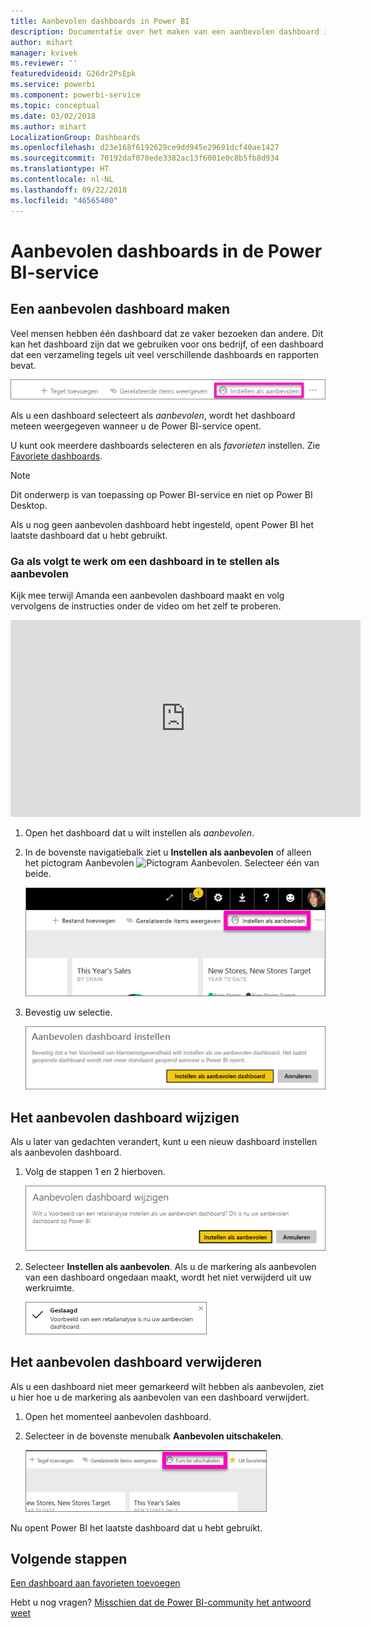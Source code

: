 ```yaml
---
title: Aanbevolen dashboards in Power BI
description: Documentatie over het maken van een aanbevolen dashboard in de Power BI-service
author: mihart
manager: kvivek
ms.reviewer: ''
featuredvideoid: G26dr2PsEpk
ms.service: powerbi
ms.component: powerbi-service
ms.topic: conceptual
ms.date: 03/02/2018
ms.author: mihart
LocalizationGroup: Dashboards
ms.openlocfilehash: d23e168f6192629ce9dd945e29691dcf40ae1427
ms.sourcegitcommit: 70192daf070ede3382ac13f6001e0c8b5fb8d934
ms.translationtype: HT
ms.contentlocale: nl-NL
ms.lasthandoff: 09/22/2018
ms.locfileid: "46565400"
---
```

# <a name="featured-dashboards-in-power-bi-service"></a>Aanbevolen dashboards in de Power BI-service
## <a name="create-a-featured-dashboard"></a>Een aanbevolen dashboard maken
Veel mensen hebben één dashboard dat ze vaker bezoeken dan andere.  Dit kan het dashboard zijn dat we gebruiken voor ons bedrijf, of een dashboard dat een verzameling tegels uit veel verschillende dashboards en rapporten bevat.

![Pictogram Instellen als aanbevolen](./media/end-user-featured/power-bi-feature-nav.png)

Als u een dashboard selecteert als *aanbevolen*, wordt het dashboard meteen weergegeven wanneer u de Power BI-service opent.  

U kunt ook meerdere dashboards selecteren en als *favorieten* instellen. Zie [Favoriete dashboards](end-user-favorite.md).

> [!NOTE] 
>Dit onderwerp is van toepassing op Power BI-service en niet op Power BI Desktop.

Als u nog geen aanbevolen dashboard hebt ingesteld, opent Power BI het laatste dashboard dat u hebt gebruikt.  

### <a name="to-set-a-dashboard-as-featured"></a>Ga als volgt te werk om een dashboard in te stellen als **aanbevolen**
Kijk mee terwijl Amanda een aanbevolen dashboard maakt en volg vervolgens de instructies onder de video om het zelf te proberen.

<iframe width="560" height="315" src="https://www.youtube.com/embed/G26dr2PsEpk" frameborder="0" allowfullscreen></iframe>



1. Open het dashboard dat u wilt instellen als *aanbevolen*. 
2. In de bovenste navigatiebalk ziet u **Instellen als aanbevolen** of alleen het pictogram Aanbevolen ![Pictogram Aanbevolen](./media/end-user-featured/power-bi-featured-icon.png). Selecteer één van beide.
   
    ![Pictogram Instellen als aanbevolen](./media/end-user-featured/power-bi-set-as-featured.png)
3. Bevestig uw selectie.
   
    ![Instellen als aanbevolen dashboard](./media/end-user-featured/power-bi-create-featured.png)

## <a name="change-the-featured-dashboard"></a>Het aanbevolen dashboard wijzigen
Als u later van gedachten verandert, kunt u een nieuw dashboard instellen als aanbevolen dashboard.

1. Volg de stappen 1 en 2 hierboven.
   
    ![Venster Aanbevolen dashboard wijzigen](./media/end-user-featured/power-bi-change-feature.png)
2. Selecteer **Instellen als aanbevolen**. Als u de markering als aanbevolen van een dashboard ongedaan maakt, wordt het niet verwijderd uit uw werkruimte.  
   
    ![Het bericht Geslaagd](./media/end-user-featured/power-bi-success.png)

## <a name="remove-the-featured-dashboard"></a>Het aanbevolen dashboard verwijderen
Als u een dashboard niet meer gemarkeerd wilt hebben als aanbevolen, ziet u hier hoe u de markering als aanbevolen van een dashboard verwijdert.

1. Open het momenteel aanbevolen dashboard.
2. Selecteer in de bovenste menubalk **Aanbevolen uitschakelen**.
   
    ![Aanbevolen verwijderen](./media/end-user-featured/power-bi-unfeature.png)

Nu opent Power BI het laatste dashboard dat u hebt gebruikt.  

## <a name="next-steps"></a>Volgende stappen
[Een dashboard aan favorieten toevoegen](end-user-favorite.md)

Hebt u nog vragen? [Misschien dat de Power BI-community het antwoord weet](http://community.powerbi.com/)

